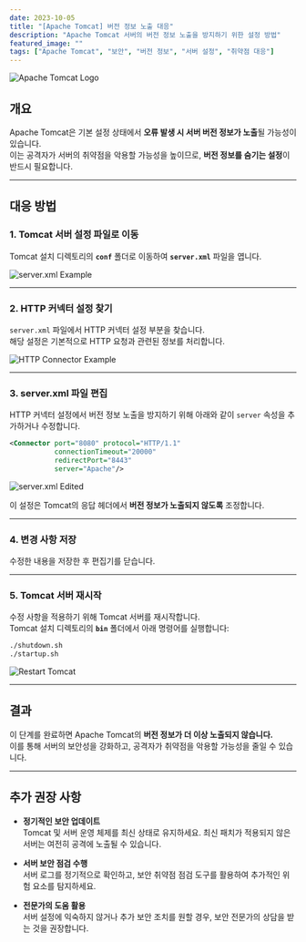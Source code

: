 ```yaml
---
date: 2023-10-05
title: "[Apache Tomcat] 버전 정보 노출 대응"
description: "Apache Tomcat 서버의 버전 정보 노출을 방지하기 위한 설정 방법"
featured_image: ""
tags: ["Apache Tomcat", "보안", "버전 정보", "서버 설정", "취약점 대응"]
---
```


![Apache Tomcat Logo](https://github.com/user-attachments/assets/f4838905-a0e0-4893-916e-6438a23edd86)

## 개요

Apache Tomcat은 기본 설정 상태에서 **오류 발생 시 서버 버전 정보가 노출**될 가능성이 있습니다.  
이는 공격자가 서버의 취약점을 악용할 가능성을 높이므로, **버전 정보를 숨기는 설정**이 반드시 필요합니다.

---

## 대응 방법

### 1. Tomcat 서버 설정 파일로 이동
Tomcat 설치 디렉토리의 **`conf`** 폴더로 이동하여 **`server.xml`** 파일을 엽니다.

![server.xml Example](https://github.com/user-attachments/assets/816c1b1f-2eaf-410a-be35-9300677ba210)

---

### 2. HTTP 커넥터 설정 찾기
`server.xml` 파일에서 HTTP 커넥터 설정 부분을 찾습니다.  
해당 설정은 기본적으로 HTTP 요청과 관련된 정보를 처리합니다.

![HTTP Connector Example](https://github.com/user-attachments/assets/76dd05ab-dbed-46de-ab0d-d791c8d6a6f6)

---

### 3. server.xml 파일 편집
HTTP 커넥터 설정에서 버전 정보 노출을 방지하기 위해 아래와 같이 `server` 속성을 추가하거나 수정합니다.

```xml
<Connector port="8080" protocol="HTTP/1.1"
           connectionTimeout="20000"
           redirectPort="8443"
           server="Apache"/>
```

![server.xml Edited](https://github.com/user-attachments/assets/49e0a350-d94c-4c68-b437-04cf49233c1c)

이 설정은 Tomcat의 응답 헤더에서 **버전 정보가 노출되지 않도록** 조정합니다.

---

### 4. 변경 사항 저장
수정한 내용을 저장한 후 편집기를 닫습니다.

---

### 5. Tomcat 서버 재시작
수정 사항을 적용하기 위해 Tomcat 서버를 재시작합니다.  
Tomcat 설치 디렉토리의 **`bin`** 폴더에서 아래 명령어를 실행합니다:

```bash
./shutdown.sh
./startup.sh
```

![Restart Tomcat](https://github.com/user-attachments/assets/d9a368f0-7e01-45e7-899e-d25d7079fe50)

---

## 결과

이 단계를 완료하면 Apache Tomcat의 **버전 정보가 더 이상 노출되지 않습니다.**  
이를 통해 서버의 보안성을 강화하고, 공격자가 취약점을 악용할 가능성을 줄일 수 있습니다.

---

## 추가 권장 사항

- **정기적인 보안 업데이트**  
  Tomcat 및 서버 운영 체제를 최신 상태로 유지하세요. 최신 패치가 적용되지 않은 서버는 여전히 공격에 노출될 수 있습니다.

- **서버 보안 점검 수행**  
  서버 로그를 정기적으로 확인하고, 보안 취약점 점검 도구를 활용하여 추가적인 위험 요소를 탐지하세요.

- **전문가의 도움 활용**  
  서버 설정에 익숙하지 않거나 추가 보안 조치를 원할 경우, 보안 전문가의 상담을 받는 것을 권장합니다.
